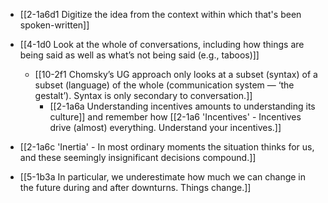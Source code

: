 - [[2-1a6d1 Digitize the idea from the context within which that's been spoken-written]]

- [[4-1d0 Look at the whole of conversations, including how things are being said as well as what’s not being said (e.g., taboos)]]
	- [[10-2f1 Chomsky’s UG approach only looks at a subset (syntax) of a subset (language) of the whole (communication system — ‘the gestalt’). Syntax is only secondary to conversation.]]
		- [[2-1a6a Understanding incentives amounts to understanding its culture]] and remember how [[2-1a6 'Incentives' - Incentives drive (almost) everything. Understand your incentives.]]

- [[2-1a6c 'Inertia' - In most ordinary moments the situation thinks for us, and these seemingly insignificant decisions compound.]]

- [[5-1b3a In particular, we underestimate how much we can change in the future during and after downturns. Things change.]]


